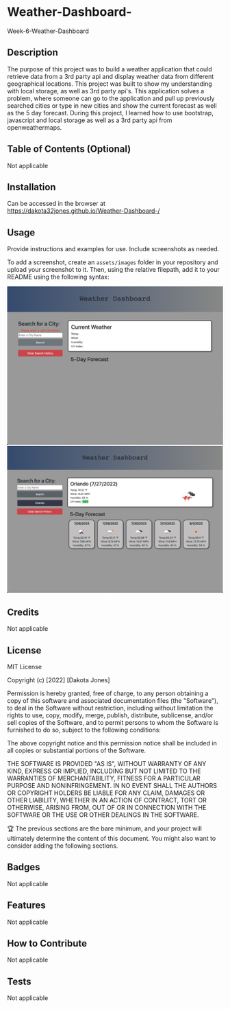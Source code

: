 # Weather-Dashboard-

Week-6-Weather-Dashboard

## Description

The purpose of this project was to build a weather application that could retrieve data from a 3rd party api and display weather data from different geographical locations. This project was built to show my understanding with local storage, as well as 3rd party api's. This application solves a problem, where someone can go to the application and pull up previously searched cities or type in new cities and show the current forecast as well as the 5 day forecast. During this project, I learned how to use bootstrap, javascript and local storage as well as a 3rd party api from openweathermaps.

## Table of Contents (Optional)

Not applicable

## Installation

Can be accessed in the browser at https://dakota32jones.github.io/Weather-Dashboard-/

## Usage

Provide instructions and examples for use. Include screenshots as needed.

To add a screenshot, create an `assets/images` folder in your repository and upload your screenshot to it. Then, using the relative filepath, add it to your README using the following syntax:

![Weather Dashboard ScreenShot](./assets/images/Weather-Dashboard.png)
![Weather Data Dsiplayed on Page](./assets/images/Weather%20Data%20Displayed.png)

## Credits

Not applicable

## License

MIT License

Copyright (c) [2022] [Dakota Jones]

Permission is hereby granted, free of charge, to any person obtaining a copy
of this software and associated documentation files (the "Software"), to deal
in the Software without restriction, including without limitation the rights
to use, copy, modify, merge, publish, distribute, sublicense, and/or sell
copies of the Software, and to permit persons to whom the Software is
furnished to do so, subject to the following conditions:

The above copyright notice and this permission notice shall be included in all
copies or substantial portions of the Software.

THE SOFTWARE IS PROVIDED "AS IS", WITHOUT WARRANTY OF ANY KIND, EXPRESS OR
IMPLIED, INCLUDING BUT NOT LIMITED TO THE WARRANTIES OF MERCHANTABILITY,
FITNESS FOR A PARTICULAR PURPOSE AND NONINFRINGEMENT. IN NO EVENT SHALL THE
AUTHORS OR COPYRIGHT HOLDERS BE LIABLE FOR ANY CLAIM, DAMAGES OR OTHER
LIABILITY, WHETHER IN AN ACTION OF CONTRACT, TORT OR OTHERWISE, ARISING FROM,
OUT OF OR IN CONNECTION WITH THE SOFTWARE OR THE USE OR OTHER DEALINGS IN THE
SOFTWARE.

🏆 The previous sections are the bare minimum, and your project will ultimately determine the content of this document. You might also want to consider adding the following sections.

## Badges

Not applicable

## Features

Not applicable

## How to Contribute

Not applicable

## Tests

Not applicable
